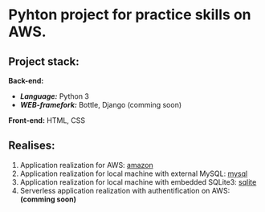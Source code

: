 # Pyhton project for practice skills on AWS.

## Project stack:

**Back-end:**
* ***Language:*** Python 3
* ***WEB-framefork:*** Bottle, Django (comming soon)

**Front-end:** HTML, CSS

## Realises:
1. Application realization for AWS: [amazon](https://github.com/Rybalochka-MS/utilites-payments-app/tree/amazon)
2. Application realization for local machine with external MySQL: [mysql](https://github.com/Rybalochka-MS/utilites-payments-app/tree/mysql)
3. Application realization for local machine with embedded SQLite3: [sqlite](https://github.com/Rybalochka-MS/utilites-payments-app/tree/sqlite)
4. Serverless application realization with authentification on AWS: **(comming soon)**
